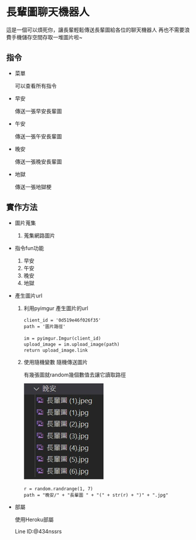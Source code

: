 # 長輩圖聊天機器人
這是一個可以煩死你，讓長輩輕鬆傳送長輩圖給各位的聊天機器人
再也不需要浪費手機儲存空間存取一堆圖片啦~
## 指令
* 菜單 

  可以查看所有指令
* 早安 

  傳送一張早安長輩圖
* 午安
  
  傳送一張午安長輩圖
* 晚安

  傳送一張晚安長輩圖
* 地獄

  傳送一張地獄梗

## 實作方法
* 圖片蒐集
  1. 蒐集網路圖片

* 指令fun功能
  1. 早安
  2. 午安
  3. 晚安
  4. 地獄
  
* 產生圖片url

  1. 利用pyimgur 產生圖片的url

      ```
      client_id = '0d519e46f026f35'
      path = '圖片路徑'

      im = pyimgur.Imgur(client_id)
      upload_image = im.upload_image(path)
      return upload_image.link
      ```
  2. 使用隨機變數 隨機傳送圖片

     有幾張圖就random幾個數值去讓它讀取路徑

     ![unsplash 圖片](Picture_Structure.jpg)

     ```
     r = random.randrange(1, 7)
     path = "晚安/" + "長輩圖 " + "(" + str(r) + ")" + ".jpg"
     ```
* 部屬

  使用Heroku部屬
  
  Line ID:@434nssrs
